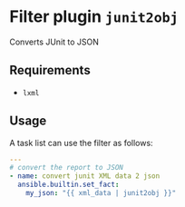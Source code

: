 # Filter plugin `junit2obj`

Converts JUnit to JSON

## Requirements

- `lxml`

## Usage

A task list can use the filter as follows:

```yaml
---
# convert the report to JSON
- name: convert junit XML data 2 json
  ansible.builtin.set_fact:
    my_json: "{{ xml_data | junit2obj }}"

```
